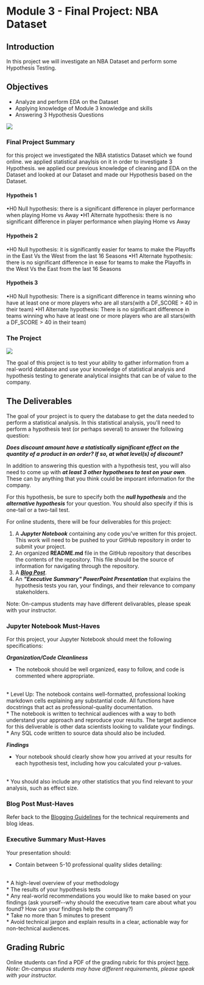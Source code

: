 
# Module 3 -  Final Project: NBA Dataset

## Introduction

In this project we will investigate an NBA Dataset and perform some Hypothesis Testing.

## Objectives

* Analyze and perform EDA on the Dataset
* Applying knowledge of Module 3 knowledge and skills
* Answering 3 Hypothesis Questions

<img src='https://github.com/KGharib/Test-Gif/blob/master/Lebron.gif'>

### Final Project Summary
for this project we investigated the NBA statistics Dataset which we found online. we applied statistical anaylsis on it in order to investigate 3 Hypothesis. we applied our previous knowledge of cleaning and EDA on the Dataset and looked at our Dataset and made our Hypothesis based on the Dataset.

#### Hypotheis 1
•H0 Null hypothesis: there is a significant difference in player performance when playing Home vs Away
•H1 Alternate hypothesis: there is no significant difference in player performance when playing Home vs Away

#### Hypotheis 2
•H0 Null hypothesis: it is significantly easier for teams to make the Playoffs in the East Vs the West from the last 16 Seasons 
•H1 Alternate hypothesis: there is no significant difference in ease for teams to make the Playoffs in the West Vs the East from the last 16 Seasons 

#### Hypotheis 3
•H0 Null hypothesis: There is a significant difference in teams winning who have at least one or more players who are all stars(with a DF_SCORE > 40 in their team)
•H1 Alternate hypothesis: There is no significant difference in teams winning who have at least one or more players who are all stars(with a DF_SCORE > 40 in their team)

### The Project


<img src='https://raw.githubusercontent.com/learn-co-curriculum/dsc-mod-3-project/master/Northwind_ERD_updated.png'>

The goal of this project is to test your ability to gather information from a real-world database and use your knowledge of statistical analysis and hypothesis testing to generate analytical insights that can be of value to the company.

## The Deliverables

The goal of your project is to query the database to get the data needed to perform a statistical analysis.  In this statistical analysis, you'll need to perform a hypothesis test (or perhaps several) to answer the following question:

**_Does discount amount have a statistically significant effect on the quantity of a product in an order? If so, at what level(s) of discount?_**

In addition to answering this question with a hypothesis test, you will also need to come up with **_at least 3 other hypotheses to test on your own_**.  These can by anything that you think could be imporant information for the company.

For this hypothesis, be sure to specify both the **_null hypothesis_** and the **_alternative hypothesis_** for your question.  You should also specify if this is one-tail or a two-tail test.

For online students, there will be four deliverables for this project:

1. A **_Jupyter Notebook_** containing any code you've written for this project. This work will need to be pushed to your GitHub repository in order to submit your project.
2. An organized **README.md** file in the GitHub repository that describes the contents of the repository. This file should be the source of information for navigating through the repository.
3. A **_[Blog Post](https://github.com/learn-co-curriculum/dsc-welcome-blogging)_**.
4. An **_"Executive Summary" PowerPoint Presentation_** that explains the hypothesis tests you ran, your findings, and their relevance to company stakeholders.  

Note: On-campus students may have different delivarables, please speak with your instructor. 

### Jupyter Notebook Must-Haves

For this project, your Jupyter Notebook should meet the following specifications:

**_Organization/Code Cleanliness_**

* The notebook should be well organized, easy to follow, and code is commented where appropriate.  
<br>  
    * Level Up: The notebook contains well-formatted, professional looking markdown cells explaining any substantial code. All functions have docstrings that act as professional-quality documentation.  
<br>      
* The notebook is written to technical audiences with a way to both understand your approach and reproduce your results. The target audience for this deliverable is other data scientists looking to validate your findings.  
<br>    
* Any SQL code written to source data should also be included.  

**_Findings_**

* Your notebook should clearly show how you arrived at your results for each hypothesis test, including how you calculated your p-values.   
<br>
* You should also include any other statistics that you find relevant to your analysis, such as effect size.

### Blog Post Must-Haves

Refer back to the [Blogging Guidelines](https://github.com/learn-co-curriculum/dsc-welcome-blogging) for the technical requirements and blog ideas.


### Executive Summary Must-Haves

Your presentation should:

* Contain between 5-10 professional quality slides detailing:
<br>  
    * A high-level overview of your methodology  
    <br>  
    * The results of your hypothesis tests  
    <br>  
    * Any real-world recommendations you would like to make based on your findings (ask yourself--why should the executive team care about what you found? How can your findings help the company?)  
    <br>  
* Take no more than 5 minutes to present  
<br>  
* Avoid technical jargon and explain results in a clear, actionable way for non-technical audiences.  

## Grading Rubric 

Online students can find a PDF of the grading rubric for this project [here](https://github.com/learn-co-curriculum/dsc-mod-3-project/blob/master/module3_project_rubric.pdf). _Note: On-campus students may have different requirements, please speak with your instructor._
